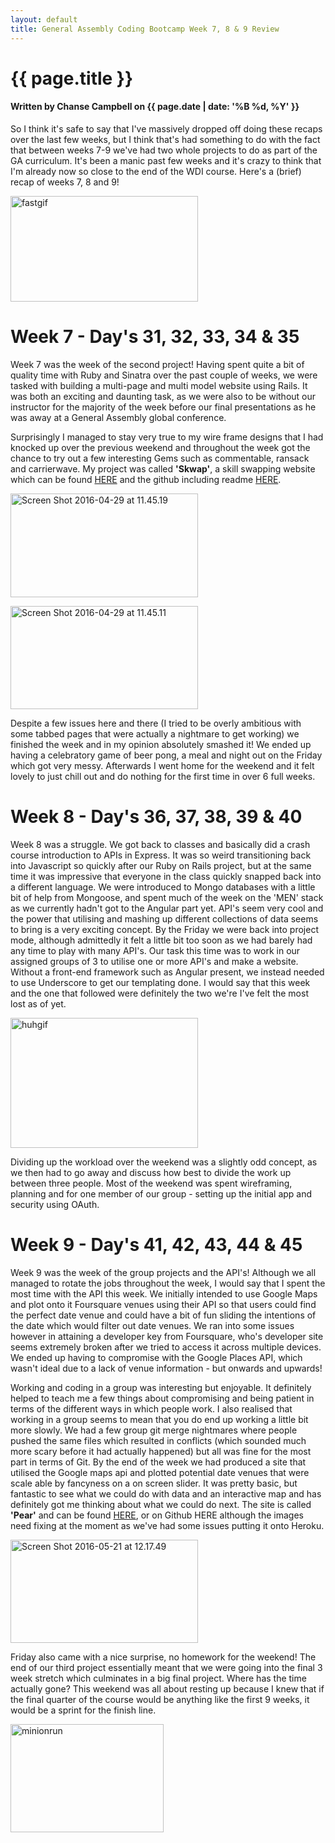 ```yaml
---
layout: default
title: General Assembly Coding Bootcamp Week 7, 8 & 9 Review
---
```

<h1 class="header-name">{{ page.title }}</h1>
<h4 class="header-name">Written by Chanse Campbell on {{ page.date | date: '%B %d, %Y' }}</h4>

So I think it's safe to say that I've massively dropped off doing these recaps over the last few weeks, but I think that's had something to do with the fact that between weeks 7-9 we've had two whole projects to do as part of the GA curriculum. It's been a manic past few weeks and it's crazy to think that I'm already now so close to the end of the WDI course. Here's a (brief) recap of weeks 7, 8 and 9!

<a href="https://thelongcodeahead.files.wordpress.com/2016/05/fastgif.gif"><img src="https://thelongcodeahead.files.wordpress.com/2016/05/fastgif.gif?w=300" alt="fastgif" width="300" height="169" class="aligncenter size-medium wp-image-390" /></a>

<h1>Week 7 - Day's 31, 32, 33, 34 &amp; 35</h1>
Week 7 was the week of the second project! Having spent quite a bit of quality time with Ruby and Sinatra over the past couple of weeks, we were tasked with building a multi-page and multi model website using Rails. It was both an exciting and daunting task, as we were also to be without our instructor for the majority of the week before our final presentations as he was away at a General Assembly global conference.

Surprisingly I managed to stay very true to my wire frame designs that I had knocked up over the previous weekend and throughout the week got the chance to try out a few interesting Gems such as commentable, ransack and carrierwave. My project was called <strong>'Skwap'</strong>, a skill swapping website which can be found <a href="http://skwap.herokuapp.com/">HERE</a> and the github including readme <a href="https://github.com/chansecampbell/wdi-project-2">HERE</a>.

<a href="https://thelongcodeahead.files.wordpress.com/2016/05/screen-shot-2016-04-29-at-11-45-19.png"><img src="https://thelongcodeahead.files.wordpress.com/2016/05/screen-shot-2016-04-29-at-11-45-19.png?w=300" alt="Screen Shot 2016-04-29 at 11.45.19" width="300" height="166" class="aligncenter size-medium wp-image-388" /></a>

<a href="https://thelongcodeahead.files.wordpress.com/2016/05/screen-shot-2016-04-29-at-11-45-11.png"><img src="https://thelongcodeahead.files.wordpress.com/2016/05/screen-shot-2016-04-29-at-11-45-11.png?w=300" alt="Screen Shot 2016-04-29 at 11.45.11" width="300" height="165" class="aligncenter size-medium wp-image-387" /></a>

Despite a few issues here and there (I tried to be overly ambitious with some tabbed pages that were actually a nightmare to get working) we finished the week and in my opinion absolutely smashed it! We ended up having a celebratory game of beer pong, a meal and night out on the Friday which got very messy. Afterwards I went home for the weekend and it felt lovely to just chill out and do nothing for the first time in over 6 full weeks.

<h1>Week 8 - Day's 36, 37, 38, 39 &amp; 40</h1>
Week 8 was a struggle. We got back to classes and basically did a crash course introduction to APIs in Express. It was so weird transitioning back into Javascript so quickly after our Ruby on Rails project, but at the same time it was impressive that everyone in the class quickly snapped back into a different language. We were introduced to Mongo databases with a little bit of help from Mongoose, and spent much of the week on the 'MEN' stack as we currently hadn't got to the Angular part yet. API's seem very cool and the power that utilising and mashing up different collections of data seems to bring is a very exciting concept. By the Friday we were back into project mode, although admittedly it felt a little bit too soon as we had barely had any time to play with many API's. Our task this time was to work in our assigned groups of 3 to utilise one or more API's and make a website. Without a front-end framework such as Angular present, we instead needed to use Underscore to get our templating done. I would say that this week and the one that followed were definitely the two we're I've felt the most lost as of yet.

<a href="https://thelongcodeahead.files.wordpress.com/2016/05/huhgif.gif"><img src="https://thelongcodeahead.files.wordpress.com/2016/05/huhgif.gif?w=300" alt="huhgif" width="300" height="208" class="aligncenter size-medium wp-image-389" /></a>

Dividing up the workload over the weekend was a slightly odd concept, as we then had to go away and discuss how best to divide the work up between three people. Most of the weekend was spent wireframing, planning and for one member of our group - setting up the initial app and security using OAuth.

<h1>Week 9 - Day's 41, 42, 43, 44 &amp; 45</h1>
Week 9 was the week of the group projects and the API's! Although we all managed to rotate the jobs throughout the week, I would say that I spent the most time with the API this week. We initially intended to use Google Maps and plot onto it Foursquare venues using their API so that users could find the perfect date venue and could have a bit of fun sliding the intentions of the date which would filter out date venues. We ran into some issues however in attaining a developer key from Foursquare, who's developer site seems extremely broken after we tried to access it across multiple devices. We ended up having to compromise with the Google Places API, which wasn't ideal due to a lack of venue information - but onwards and upwards!

Working and coding in a group was interesting but enjoyable. It definitely helped to teach me a few things about compromising and being patient in terms of the different ways in which people work. I also realised that working in a group seems to mean that you do end up working a little bit more slowly. We had a few group git merge nightmares where people pushed the same files which resulted in conflicts (which sounded much more scary before it had actually happened) but all was fine for the most part in terms of Git. By the end of the week we had produced a site that utilised the Google maps api and plotted potential date venues that were scale able by fancyness on a on screen slider. It was pretty basic, but fantastic to see what we could do with data and an interactive map and has definitely got me thinking about what we could do next. The site is called <strong>'Pear'</strong> and can be found <a href="https://pearapp.herokuapp.com/">HERE</a>, or on Github HERE although the images need fixing at the moment as we've had some issues putting it onto Heroku.

<a href="https://thelongcodeahead.files.wordpress.com/2016/05/screen-shot-2016-05-21-at-12-17-49.png"><img src="https://thelongcodeahead.files.wordpress.com/2016/05/screen-shot-2016-05-21-at-12-17-49.png?w=300" alt="Screen Shot 2016-05-21 at 12.17.49" width="300" height="165" class="aligncenter size-medium wp-image-386" /></a>

Friday also came with a nice surprise, no homework for the weekend! The end of our third project essentially meant that we were going into the final 3 week stretch which culminates in a big final project. Where has the time actually gone? This weekend was all about resting up because I knew that if the final quarter of the course would be anything like the first 9 weeks, it would be a sprint for the finish line.

<a href="https://thelongcodeahead.files.wordpress.com/2016/05/minionrun.gif"><img src="https://thelongcodeahead.files.wordpress.com/2016/05/minionrun.gif" alt="minionrun" width="245" height="173" class="aligncenter size-full wp-image-385" /></a>